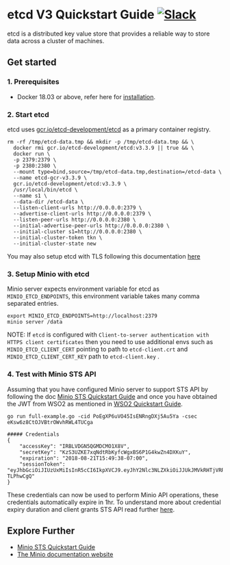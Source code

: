 # etcd V3 Quickstart Guide [![Slack](https://slack.minio.io/slack?type=svg)](https://slack.minio.io)
etcd is a distributed key value store that provides a reliable way to store data across a cluster of machines.

## Get started
### 1. Prerequisites
- Docker 18.03 or above, refer here for [installation](https://docs.docker.com/install/).

### 2. Start etcd
etcd uses [gcr.io/etcd-development/etcd](https://console.cloud.google.com/gcr/images/etcd-development/GLOBAL/etcd) as a primary container registry.

```
rm -rf /tmp/etcd-data.tmp && mkdir -p /tmp/etcd-data.tmp && \
  docker rmi gcr.io/etcd-development/etcd:v3.3.9 || true && \
  docker run \
  -p 2379:2379 \
  -p 2380:2380 \
  --mount type=bind,source=/tmp/etcd-data.tmp,destination=/etcd-data \
  --name etcd-gcr-v3.3.9 \
  gcr.io/etcd-development/etcd:v3.3.9 \
  /usr/local/bin/etcd \
  --name s1 \
  --data-dir /etcd-data \
  --listen-client-urls http://0.0.0.0:2379 \
  --advertise-client-urls http://0.0.0.0:2379 \
  --listen-peer-urls http://0.0.0.0:2380 \
  --initial-advertise-peer-urls http://0.0.0.0:2380 \
  --initial-cluster s1=http://0.0.0.0:2380 \
  --initial-cluster-token tkn \
  --initial-cluster-state new
```

You may also setup etcd with TLS following this documentation [here](https://coreos.com/etcd/docs/latest/op-guide/security.html)

### 3. Setup Minio with etcd
Minio server expects environment variable for etcd as `MINIO_ETCD_ENDPOINTS`, this environment variable takes many comma separated entries.
```
export MINIO_ETCD_ENDPOINTS=http://localhost:2379
minio server /data
```

NOTE: If `etcd` is configured with `Client-to-server authentication with HTTPS client certificates` then you need to use additional envs such as `MINIO_ETCD_CLIENT_CERT` pointing to path to `etcd-client.crt` and `MINIO_ETCD_CLIENT_CERT_KEY` path to `etcd-client.key` .

### 4. Test with Minio STS API
Assuming that you have configured Minio server to support STS API by following the doc [Minio STS Quickstart Guide](https://docs.minio.io/docs/minio-sts-quickstart-guide) and once you have obtained the JWT from WSO2 as mentioned in [WSO2 Quickstart Guide](https://github.com/minio/minio/blob/master/docs/sts/wso2.md).
```
go run full-example.go -cid PoEgXP6uVO45IsENRngDXj5Au5Ya -csec eKsw6z8CtOJVBtrOWvhRWL4TUCga

##### Credentials
{
	"accessKey": "IRBLVDGN5QGMDCMO1X8V",
	"secretKey": "KzS3UZKE7xqNdtRbKyfcWgxBS6P1G4kwZn4DXKuY",
	"expiration": "2018-08-21T15:49:38-07:00",
	"sessionToken": "eyJhbGciOiJIUzUxMiIsInR5cCI6IkpXVCJ9.eyJhY2Nlc3NLZXkiOiJJUkJMVkRHTjVRR01EQ01PMVg4ViIsImF1ZCI6IlBvRWdYUDZ1Vk80NUlzRU5SbmdEWGo1QXU1WWEiLCJhenAiOiJQb0VnWFA2dVZPNDVJc0VOUm5nRFhqNUF1NVlhIiwiZXhwIjoxNTM0ODkxNzc4LCJpYXQiOjE1MzQ4ODgxNzgsImlzcyI6Imh0dHBzOi8vbG9jYWxob3N0Ojk0NDMvb2F1dGgyL3Rva2VuIiwianRpIjoiMTg0NDMyOWMtZDY1YS00OGEzLTgyMjgtOWRmNzNmZTgzZDU2In0.4rKsZ8VkZnIS_ALzfTJ9UbEKPFlQVvIyuHw6AWTJcDFDVgQA2ooQHmH9wUDnhXBi1M7o8yWJ47DXP-TLPhwCgQ"
}
```

These credentials can now be used to perform Minio API operations, these credentials automatically expire in 1hr. To understand more about credential expiry duration and client grants STS API read further [here](https://github.com/minio/minio/blob/master/docs/sts/client-grants.md).

## Explore Further
- [Minio STS Quickstart Guide](https://docs.minio.io/docs/minio-sts-quickstart-guide)
- [The Minio documentation website](https://docs.minio.io)

